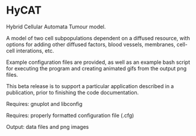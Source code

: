 # HyCAT

Hybrid Cellular Automata Tumour model.

A model of two cell subpopulations dependent on a diffused resource, with options for adding other diffused factors, blood vessels, membranes, cell-cell interations, etc.

Example configuration files are provided, as well as an example bash script for executing the program and creating animated gifs from the output png files.

This beta release is to support a particular application described in a publication, prior to finishing the code documentation.

Requires: gnuplot and libconfig

Requires: properly formatted configuration file (.cfg)

Output: data files and png images
